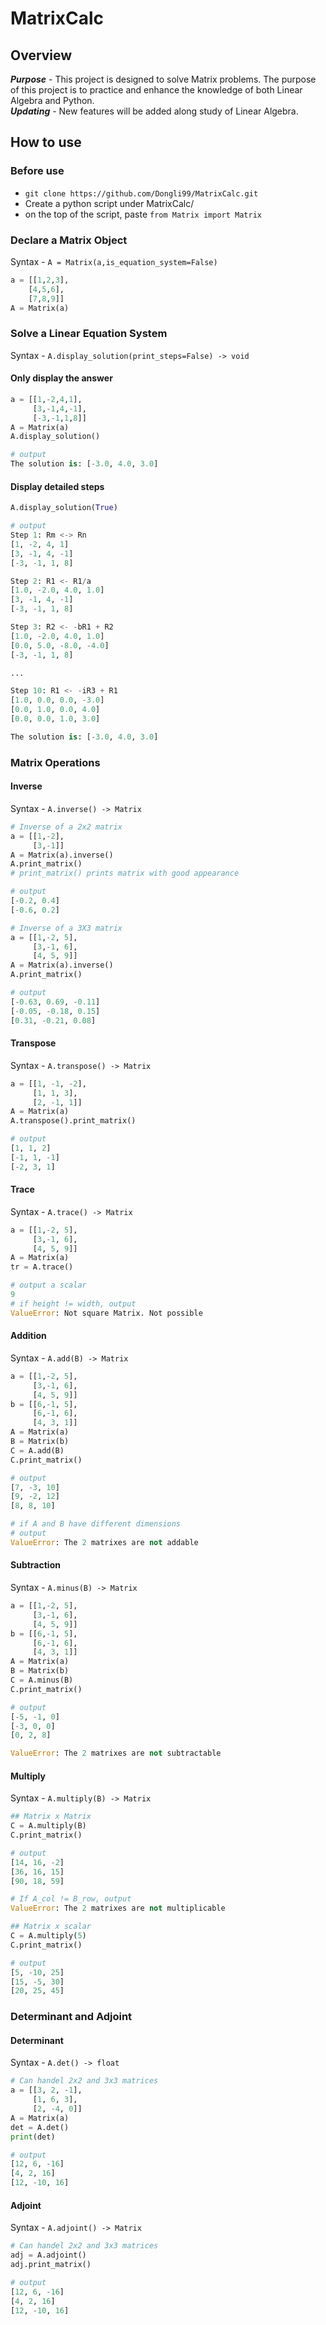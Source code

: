 # MatrixCalc

## Overview

***Purpose*** - This project is designed to solve Matrix problems. The purpose of this project is to practice and enhance the knowledge of both Linear Algebra and Python.  
***Updating*** - New features will be added along study of Linear Algebra.

## How to use

### Before use

- `git clone https://github.com/Dongli99/MatrixCalc.git`
- Create a python script under MatrixCalc/
- on the top of the script, paste ```from Matrix import Matrix```

### Declare a Matrix Object  

Syntax - `A = Matrix(a,is_equation_system=False)`

```python
a = [[1,2,3],
    [4,5,6],
    [7,8,9]]
A = Matrix(a)
```

### Solve a Linear Equation System  

Syntax - `A.display_solution(print_steps=False) -> void`

#### Only display the answer

```python
a = [[1,-2,4,1],
     [3,-1,4,-1],
     [-3,-1,1,8]]
A = Matrix(a)
A.display_solution()
```

```python
# output
The solution is: [-3.0, 4.0, 3.0]
```

#### Display detailed steps

```python
A.display_solution(True)
```

```python
# output
Step 1: Rm <-> Rn
[1, -2, 4, 1]
[3, -1, 4, -1]
[-3, -1, 1, 8]

Step 2: R1 <- R1/a
[1.0, -2.0, 4.0, 1.0]
[3, -1, 4, -1]
[-3, -1, 1, 8]

Step 3: R2 <- -bR1 + R2
[1.0, -2.0, 4.0, 1.0]
[0.0, 5.0, -8.0, -4.0]
[-3, -1, 1, 8]

...

Step 10: R1 <- -iR3 + R1
[1.0, 0.0, 0.0, -3.0]
[0.0, 1.0, 0.0, 4.0]
[0.0, 0.0, 1.0, 3.0]

The solution is: [-3.0, 4.0, 3.0]
```

### Matrix Operations

#### Inverse

Syntax - `A.inverse() -> Matrix`

```python
# Inverse of a 2x2 matrix
a = [[1,-2],
     [3,-1]]
A = Matrix(a).inverse()
A.print_matrix()
# print_matrix() prints matrix with good appearance
```

```python
# output
[-0.2, 0.4]
[-0.6, 0.2]
```

```python
# Inverse of a 3X3 matrix
a = [[1,-2, 5],
     [3,-1, 6],
     [4, 5, 9]]
A = Matrix(a).inverse()
A.print_matrix()  
```

```python
# output
[-0.63, 0.69, -0.11]
[-0.05, -0.18, 0.15]
[0.31, -0.21, 0.08]
```

#### Transpose

Syntax - `A.transpose() -> Matrix`

```python
a = [[1, -1, -2],
     [1, 1, 3],
     [2, -1, 1]]
A = Matrix(a)
A.transpose().print_matrix()
```

```python
# output
[1, 1, 2]
[-1, 1, -1]
[-2, 3, 1]
```

#### Trace

Syntax - `A.trace() -> Matrix`

```python
a = [[1,-2, 5],
     [3,-1, 6],
     [4, 5, 9]]
A = Matrix(a)
tr = A.trace()
```

```python
# output a scalar
9
# if height != width, output
ValueError: Not square Matrix. Not possible
```

#### Addition

Syntax - `A.add(B) -> Matrix`

```python
a = [[1,-2, 5],
     [3,-1, 6],
     [4, 5, 9]]
b = [[6,-1, 5],
     [6,-1, 6],
     [4, 3, 1]]
A = Matrix(a)
B = Matrix(b)
C = A.add(B)
C.print_matrix()
```

```python
# output
[7, -3, 10]
[9, -2, 12]
[8, 8, 10]
```

```python
# if A and B have different dimensions
# output
ValueError: The 2 matrixes are not addable
```

#### Subtraction

Syntax - `A.minus(B) -> Matrix`

```python
a = [[1,-2, 5],
     [3,-1, 6],
     [4, 5, 9]]
b = [[6,-1, 5],
     [6,-1, 6],
     [4, 3, 1]]
A = Matrix(a)
B = Matrix(b)
C = A.minus(B)
C.print_matrix()
```

```python
# output
[-5, -1, 0]
[-3, 0, 0]
[0, 2, 8]

ValueError: The 2 matrixes are not subtractable
```

#### Multiply

Syntax - `A.multiply(B) -> Matrix`

```python
## Matrix x Matrix
C = A.multiply(B)
C.print_matrix()
```

```python
# output
[14, 16, -2]
[36, 16, 15]
[90, 18, 59]

# If A_col != B_row, output
ValueError: The 2 matrixes are not multiplicable
```

```python
## Matrix x scalar
C = A.multiply(5)
C.print_matrix()
```

```python
# output
[5, -10, 25]
[15, -5, 30]
[20, 25, 45]
```

### Determinant and Adjoint

#### Determinant

Syntax - `A.det() -> float`

```python
# Can handel 2x2 and 3x3 matrices
a = [[3, 2, -1],
     [1, 6, 3],
     [2, -4, 0]]
A = Matrix(a)
det = A.det()
print(det)
```

```python
# output
[12, 6, -16]
[4, 2, 16]
[12, -10, 16]
```

#### Adjoint

Syntax - `A.adjoint() -> Matrix`

```python
# Can handel 2x2 and 3x3 matrices
adj = A.adjoint()
adj.print_matrix()
```

```python
# output
[12, 6, -16]
[4, 2, 16]
[12, -10, 16]
```
